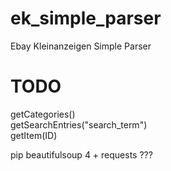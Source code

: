 # ek_simple_parser
Ebay Kleinanzeigen Simple Parser

# TODO
getCategories()  
getSearchEntries("search_term")  
getItem(ID)  


pip beautifulsoup 4 + requests ???
